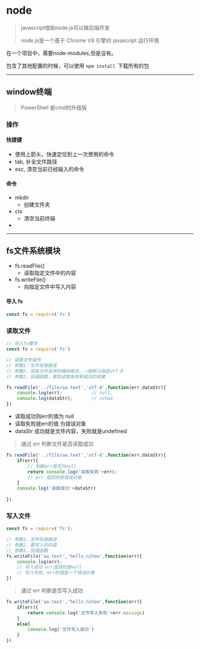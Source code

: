 # node



> javascript借助node.js可以做后端开发
>
> node.js是一个基于 Chrome V8 引擎的 javascript 运行环境



在一个项目中，需要node-modules,但是没有。

包含了其他配置的时候，可以使用 `npm install `下载所有的包

***



## window终端



>  PowerShell 是cmd的升级版



### 操作



#### 快捷键

* 使用上箭头，快速定位到上一次使用的命令
* tab, 补全文件路径
* esc,  清空当前已经输入的命令



#### 命令

* mkdir 
  * 创建文件夹
* cls
  * 清空当前终端
* 



***



## fs文件系统模块



* fs.readFlie()
  * 读取指定文件中的内容
* fs.writeFile()
  * 向指定文件中写入内容



#### 导入 fs

```js
const fs = require('fs')
```



### 读取文件



```js
// 导入fs模块
const fs = require('fs')

// 读取文件操作
// 参数1：文件存放路径
// 参数2，读取文件采用的编码格式，一般默认指定utf-8
// 参数2，回调函数，拿到读取失败和成功的结果

fs.readFile('../file/aa.text','utf-8',function(err,dataStr){
    console.log(err);			// null,
    console.log(dataStr);		// nihao
})
```



* 读取成功则err的值为 null
* 读取失败就err的值 为错误对象
* dataStr 成功就是文件内容，失败就是undefined



> 通过 err 判断文件是否读取成功

```js
fs.readFile('../file/aa.text','utf-8',function(err,dataStr){
    if(err){
        // 判断err是否为null
        return console.log('读取失败'+err);
        // err 返回的是错误对象
    }
    console.log('读取成功'+dataStr)
   
})
```





### 写入文件

```js
const fs = require('fs');

// 参数1，文件存放路径
// 参数2，要写入的内容
// 参数3，回调函数
fs.writeFile('aa.text','hello_nihao',function(err){
    console.log(err);
    // 写入成功 err返回的是null
    // 写入失败，err的值是一个错误对象
})
```



> 通过 err 判断是否写入成功

```js
fs.writeFile('aa.text','hello_nihao',function(err){
	if(err){
        return console.log('文件写入失败'+err.message)
	}
    else{
        console.log('文件写入成功')
    }
})
```

